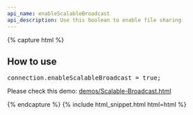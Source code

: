 ```yaml
---
api_name: enableScalableBroadcast
api_description: Use this boolean to enable file sharing
---
```


{% capture html %}

<section>
    <h2>How to use</h2>
    <pre>
connection.enableScalableBroadcast = true;
</pre>
    <p>Please check this demo: <a href="https://rtcmulticonnection.herokuapp.com/demos/Scalable-Broadcast.html">demos/Scalable-Broadcast.html</a></p>
</section>

{% endcapture %}
{% include html_snippet.html html=html %}
